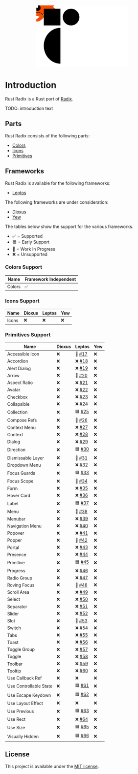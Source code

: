 <p align="center">
    <img src="./images/logo.svg" width="300" height="200" alt="Rust Radix Logo">
</p>

# Introduction

Rust Radix is a Rust port of [Radix](https://www.radix-ui.com/primitives).

TODO: introduction text

## Parts

Rust Radix consists of the following parts:

-   [Colors](./colors)
-   [Icons](./icons)
-   [Primitives](./primitives)

## Frameworks

Rust Radix is available for the following frameworks:

-   [Leptos](https://leptos.dev/)

The following frameworks are under consideration:

-   [Dioxus](https://dioxuslabs.com/)
-   [Yew](https://yew.rs/)

The tables below show the support for the various frameworks.

-   ✅ = Supported
-   🟦 = Early Support
-   🚧 = Work In Progress
-   ❌ = Unsupported

### Colors Support

| Name   | Framework Independent |
| ------ | --------------------- |
| Colors | ✅                    |

### Icons Support

| Name  | Dioxus | Leptos | Yew |
| ----- | ------ | ------ | --- |
| Icons | ❌     | ❌     | ❌  |

### Primitives Support

| Name                   | Dioxus | Leptos                                                  | Yew |
| ---------------------- | ------ | ------------------------------------------------------- | --- |
| Accessible Icon        | ❌     | 🚧 [#17](https://github.com/RustForWeb/radix/issues/17) | ❌  |
| Accordion              | ❌     | ❌ [#18](https://github.com/RustForWeb/radix/issues/18) | ❌  |
| Alert Dialog           | ❌     | ❌ [#19](https://github.com/RustForWeb/radix/issues/19) | ❌  |
| Arrow                  | ❌     | 🚧 [#20](https://github.com/RustForWeb/radix/issues/20) | ❌  |
| Aspect Ratio           | ❌     | ❌ [#21](https://github.com/RustForWeb/radix/issues/21) | ❌  |
| Avatar                 | ❌     | ❌ [#22](https://github.com/RustForWeb/radix/issues/22) | ❌  |
| Checkbox               | ❌     | ❌ [#23](https://github.com/RustForWeb/radix/issues/23) | ❌  |
| Collapsible            | ❌     | ❌ [#24](https://github.com/RustForWeb/radix/issues/24) | ❌  |
| Collection             | ❌     | 🟦 [#25](https://github.com/RustForWeb/radix/issues/25) | ❌  |
| Compose Refs           | ❌     | 🚧 [#26](https://github.com/RustForWeb/radix/issues/26) | ❌  |
| Context Menu           | ❌     | ❌ [#27](https://github.com/RustForWeb/radix/issues/27) | ❌  |
| Context                | ❌     | ❌ [#28](https://github.com/RustForWeb/radix/issues/28) | ❌  |
| Dialog                 | ❌     | ❌ [#29](https://github.com/RustForWeb/radix/issues/29) | ❌  |
| Direction              | ❌     | 🟦 [#30](https://github.com/RustForWeb/radix/issues/30) | ❌  |
| Dismissable Layer      | ❌     | 🚧 [#31](https://github.com/RustForWeb/radix/issues/31) | ❌  |
| Dropdown Menu          | ❌     | ❌ [#32](https://github.com/RustForWeb/radix/issues/32) | ❌  |
| Focus Guards           | ❌     | 🟦 [#33](https://github.com/RustForWeb/radix/issues/33) | ❌  |
| Focus Scope            | ❌     | 🚧 [#34](https://github.com/RustForWeb/radix/issues/34) | ❌  |
| Form                   | ❌     | ❌ [#35](https://github.com/RustForWeb/radix/issues/35) | ❌  |
| Hover Card             | ❌     | ❌ [#36](https://github.com/RustForWeb/radix/issues/36) | ❌  |
| Label                  | ❌     | 🟦 [#37](https://github.com/RustForWeb/radix/issues/37) | ❌  |
| Menu                   | ❌     | 🚧 [#38](https://github.com/RustForWeb/radix/issues/38) | ❌  |
| Menubar                | ❌     | ❌ [#39](https://github.com/RustForWeb/radix/issues/39) | ❌  |
| Navigation Menu        | ❌     | ❌ [#40](https://github.com/RustForWeb/radix/issues/40) | ❌  |
| Popover                | ❌     | ❌ [#41](https://github.com/RustForWeb/radix/issues/41) | ❌  |
| Popper                 | ❌     | 🚧 [#42](https://github.com/RustForWeb/radix/issues/42) | ❌  |
| Portal                 | ❌     | ❌ [#43](https://github.com/RustForWeb/radix/issues/43) | ❌  |
| Presence               | ❌     | ❌ [#44](https://github.com/RustForWeb/radix/issues/44) | ❌  |
| Primitive              | ❌     | 🟦 [#45](https://github.com/RustForWeb/radix/issues/45) | ❌  |
| Progress               | ❌     | ❌ [#46](https://github.com/RustForWeb/radix/issues/46) | ❌  |
| Radio Group            | ❌     | ❌ [#47](https://github.com/RustForWeb/radix/issues/47) | ❌  |
| Roving Focus           | ❌     | 🚧 [#48](https://github.com/RustForWeb/radix/issues/48) | ❌  |
| Scroll Area            | ❌     | ❌ [#49](https://github.com/RustForWeb/radix/issues/49) | ❌  |
| Select                 | ❌     | ❌ [#50](https://github.com/RustForWeb/radix/issues/50) | ❌  |
| Separator              | ❌     | ❌ [#51](https://github.com/RustForWeb/radix/issues/51) | ❌  |
| Slider                 | ❌     | ❌ [#52](https://github.com/RustForWeb/radix/issues/52) | ❌  |
| Slot                   | ❌     | 🚧 [#53](https://github.com/RustForWeb/radix/issues/53) | ❌  |
| Switch                 | ❌     | ❌ [#54](https://github.com/RustForWeb/radix/issues/54) | ❌  |
| Tabs                   | ❌     | ❌ [#55](https://github.com/RustForWeb/radix/issues/55) | ❌  |
| Toast                  | ❌     | ❌ [#56](https://github.com/RustForWeb/radix/issues/56) | ❌  |
| Toggle Group           | ❌     | ❌ [#57](https://github.com/RustForWeb/radix/issues/57) | ❌  |
| Toggle                 | ❌     | ❌ [#58](https://github.com/RustForWeb/radix/issues/58) | ❌  |
| Toolbar                | ❌     | ❌ [#59](https://github.com/RustForWeb/radix/issues/59) | ❌  |
| Tooltip                | ❌     | ❌ [#60](https://github.com/RustForWeb/radix/issues/60) | ❌  |
| Use Callback Ref       | ❌     | ❌                                                      | ❌  |
| Use Controllable State | ❌     | 🟦 [#61](https://github.com/RustForWeb/radix/issues/61) | ❌  |
| Use Escape Keydown     | ❌     | 🟦 [#62](https://github.com/RustForWeb/radix/issues/62) | ❌  |
| Use Layout Effect      | ❌     | ❌                                                      | ❌  |
| Use Previous           | ❌     | 🟦 [#63](https://github.com/RustForWeb/radix/issues/63) | ❌  |
| Use Rect               | ❌     | ❌ [#64](https://github.com/RustForWeb/radix/issues/64) | ❌  |
| Use Size               | ❌     | 🟦 [#65](https://github.com/RustForWeb/radix/issues/65) | ❌  |
| Visually Hidden        | ❌     | 🟦 [#66](https://github.com/RustForWeb/radix/issues/66) | ❌  |

## License

This project is available under the [MIT license](https://github.com/RustForWeb/radix/blob/main/LICENSE.md).
